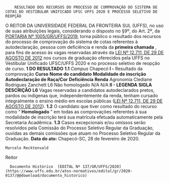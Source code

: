         RESULTADO DOS RECURSOS DO PROCESSO DE COMPROVAÇÃO DO SISTEMA DE COTAS DO VESTIBULAR UNIFICADO UFSC UFFS 2020 E PROCESSO SELETIVO DE REOPÇÃO  

 O REITOR DA UNIVERSIDADE FEDERAL DA FRONTEIRA SUL (UFFS), no uso de suas atribuições legais, considerando o disposto no §9º, do Art. 2º, da [PORTARIA Nº 1005/GR/UFFS/2019](https://www.uffs.edu.br/atos-normativos/portaria/gr/2019-1005), torna público o resultado dos recursos do processo de comprovação do sistema de cotas referentes à autodeclaração, pessoa com deficiência e renda da **primeira chamada** , para fins de acesso às vagas reservadas através da [LEI Nº 12.711, DE 29 DE AGOSTO DE 2012](http://www.planalto.gov.br/ccivil_03/_ato2011-2014/2012/lei/l12711.htm) nos cursos de graduação oferecidos pela UFFS no Vestibular Unificado UFSC/UFFS 2020 e no processo seletivo de reopção de curso.     **1 DO RESULTADO**   **1.1**  *Campus*  Chapecó    **I -**  Resultado da comprovação       **Curso**     **Nome do candidato**     **Modalidade de inscrição**     **Autodeclaração de Raça/Cor**     **Deficiência**     **Renda**      Agronomia   Clediane Rodrigues Zanchett   L6   Não homologado   N/A   N/A     **II - LEGENDA**      **SIGLA**     **DESCRIÇÃO**       **L6**    Vagas reservadas a candidatos autodeclarados pretos, pardos ou indígenas que, independentemente da renda, tenham cursado integralmente o ensino médio em escolas públicas ([LEI Nº 12.711, DE 29 DE AGOSTO DE 2012](http://www.planalto.gov.br/ccivil_03/_ato2011-2014/2012/lei/l12711.htm)).     **1.2**  O candidato que tiver como resultado do recurso como “ **Homologado** ” em todas as comprovações referentes à sua modalidade de inscrição terá sua matrícula efetuada automaticamente pela Secretaria Acadêmica.  **1.3**  Casos excepcionais e/ou omissos serão resolvidos pela Comissão do Processo Seletivo Regular da Graduação, ouvidas as demais comissões que atuam no Processo Seletivo Regular da Graduação.        **Data do ato:** Chapecó-SC, 28 de fevereiro de 2020.   
 

    Marcelo Recktenvald   
 Reitor 

      Documento Histórico  [EDITAL Nº 137/GR/UFFS/2020](https://www.uffs.edu.br/atos-normativos/edital/gr/2020-0137/@@download/documento_historico)     
      